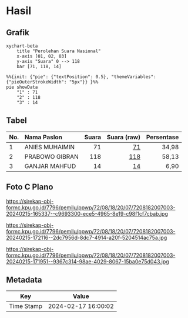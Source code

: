 # Hasil

## Grafik

```mermaid
xychart-beta
    title "Perolehan Suara Nasional"
    x-axis [01, 02, 03]
    y-axis "Suara" 0 --> 118
    bar [71, 118, 14]
```

```mermaid
%%{init: {"pie": {"textPosition": 0.5}, "themeVariables": {"pieOuterStrokeWidth": "5px"}} }%%
pie showData
    "1" : 71
    "2" : 118
    "3" : 14
```

## Tabel

| No. | Nama Paslon    | Suara | Suara (raw) | Persentase |
|:--- |:-------------- | -----:| -----------:| ----------:|
| 1   | ANIES MUHAIMIN | 71    | [71][p-1]   | 34,98      |
| 2   | PRABOWO GIBRAN | 118   | [118][p-2]  | 58,13      |
| 3   | GANJAR MAHFUD  | 14    | [14][p-3]   | 6,90       |


[p-1]: https://github.com/gigit-pemilu/pemilu-2024/blob/main/pilpres/hitung-suara/sub/72-sulawesi-tengah/sub/08-parigi-moutong/sub/18-palasa/sub/2007-palasa-lambori/sub/003-tps/sub/paslon-1.txt
[p-2]: https://github.com/gigit-pemilu/pemilu-2024/blob/main/pilpres/hitung-suara/sub/72-sulawesi-tengah/sub/08-parigi-moutong/sub/18-palasa/sub/2007-palasa-lambori/sub/003-tps/sub/paslon-2.txt
[p-3]: https://github.com/gigit-pemilu/pemilu-2024/blob/main/pilpres/hitung-suara/sub/72-sulawesi-tengah/sub/08-parigi-moutong/sub/18-palasa/sub/2007-palasa-lambori/sub/003-tps/sub/paslon-3.txt

## Foto C Plano

https://sirekap-obj-formc.kpu.go.id/7796/pemilu/ppwp/72/08/18/20/07/7208182007003-20240215-165337--c9693300-ece5-4965-8e19-c98f1cf7cbab.jpg

https://sirekap-obj-formc.kpu.go.id/7796/pemilu/ppwp/72/08/18/20/07/7208182007003-20240215-172116--2dc7956d-8dc7-4914-a20f-5204514ac75a.jpg

https://sirekap-obj-formc.kpu.go.id/7796/pemilu/ppwp/72/08/18/20/07/7208182007003-20240215-171951--9367c314-98ae-4029-8067-15ba0e75d043.jpg


## Metadata

| Key        | Value               |
| ---------- | ------------------- |
| Time Stamp | 2024-02-17 16:00:02 |



